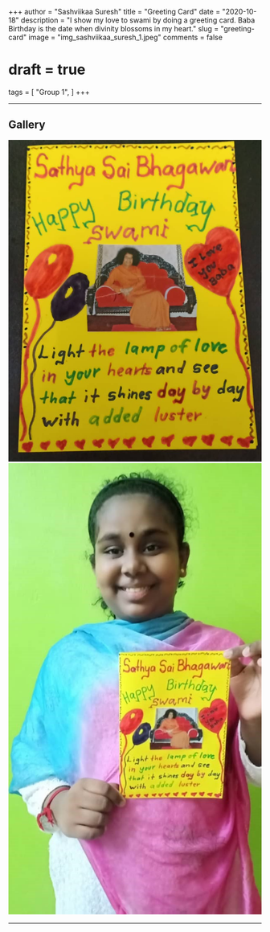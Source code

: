 +++
author = "Sashviikaa Suresh"
title = "Greeting Card"
date = "2020-10-18"
description = "I show my love to swami by doing a greeting card. Baba Birthday is the date when divinity blossoms in my heart."
slug = "greeting-card"
image = "img_sashviikaa_suresh_1.jpeg"
comments = false
# draft = true
tags = [
    "Group 1",
]
+++

---

## Gallery

![](img_sashviikaa_suresh_1.jpeg) ![](img_sashviikaa_suresh_2.jpeg)

---
